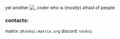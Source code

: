 yet another [![.](https://skillicons.dev/icons?i=rust,c,haskell,lua,ruby,python,js)](https://skillicons.dev) coder who is (mostly) afraid of people
### contacts:
matrix: `@tnvbsi:matrix.org`
discord: `tnvbsi`
